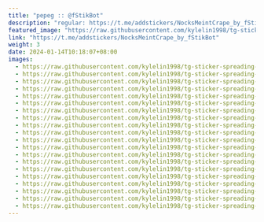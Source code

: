 ```yaml
---
title: "pepeg :: @fStikBot"
description: "regular: https://t.me/addstickers/NocksMeintCrape_by_fStikBot"
featured_image: "https://raw.githubusercontent.com/kylelin1998/tg-sticker-spreading-worldwide-images/main/img/1765cff1-abae-4b4f-885a-055bf51ae7e3.jpg"
link: "https://t.me/addstickers/NocksMeintCrape_by_fStikBot"
weight: 3
date: 2024-01-14T10:18:07+08:00
images:
  - https://raw.githubusercontent.com/kylelin1998/tg-sticker-spreading-worldwide-images/main/img/1765cff1-abae-4b4f-885a-055bf51ae7e3.jpg
  - https://raw.githubusercontent.com/kylelin1998/tg-sticker-spreading-worldwide-images/main/img/77761b51-f42e-41fc-a07c-37992dbe5510.jpg
  - https://raw.githubusercontent.com/kylelin1998/tg-sticker-spreading-worldwide-images/main/img/75956719-04cd-49c0-987e-80d27fe8c4c9.jpg
  - https://raw.githubusercontent.com/kylelin1998/tg-sticker-spreading-worldwide-images/main/img/98810b6d-88ae-4e8b-bf78-c0a701253ea6.jpg
  - https://raw.githubusercontent.com/kylelin1998/tg-sticker-spreading-worldwide-images/main/img/81b5a47b-58f9-49e9-8c3b-0a48ec64805f.jpg
  - https://raw.githubusercontent.com/kylelin1998/tg-sticker-spreading-worldwide-images/main/img/1d1bcf2c-d9ab-43cf-8629-746846e7578d.jpg
  - https://raw.githubusercontent.com/kylelin1998/tg-sticker-spreading-worldwide-images/main/img/65cf3743-cae3-4406-9d77-78a1df379f61.jpg
  - https://raw.githubusercontent.com/kylelin1998/tg-sticker-spreading-worldwide-images/main/img/aaecf5de-e2dc-4096-98cf-599fe685a45a.jpg
  - https://raw.githubusercontent.com/kylelin1998/tg-sticker-spreading-worldwide-images/main/img/255b44b4-3129-43d1-b9f2-fc16b46e84c7.jpg
  - https://raw.githubusercontent.com/kylelin1998/tg-sticker-spreading-worldwide-images/main/img/b8718c48-49e5-4fbd-adf7-a5c030d8faf0.jpg
  - https://raw.githubusercontent.com/kylelin1998/tg-sticker-spreading-worldwide-images/main/img/92c46901-ba8c-4061-9a51-8a891390ce9c.jpg
  - https://raw.githubusercontent.com/kylelin1998/tg-sticker-spreading-worldwide-images/main/img/80d06e3b-ea52-42e5-82c6-5aa3ba9b7fa9.jpg
  - https://raw.githubusercontent.com/kylelin1998/tg-sticker-spreading-worldwide-images/main/img/a56186ec-e850-462f-a8ed-021aa8e3c785.jpg
  - https://raw.githubusercontent.com/kylelin1998/tg-sticker-spreading-worldwide-images/main/img/ad90de5a-9444-446a-8cce-7d9523a43a30.jpg
  - https://raw.githubusercontent.com/kylelin1998/tg-sticker-spreading-worldwide-images/main/img/8e06b60d-1482-401b-890f-d2913c394b54.jpg
  - https://raw.githubusercontent.com/kylelin1998/tg-sticker-spreading-worldwide-images/main/img/533b81b3-25ce-45ec-9cc9-778eab82f6b1.jpg
  - https://raw.githubusercontent.com/kylelin1998/tg-sticker-spreading-worldwide-images/main/img/16cf1a6d-d742-40c6-9b2e-adc0e9e691c0.jpg
  - https://raw.githubusercontent.com/kylelin1998/tg-sticker-spreading-worldwide-images/main/img/4f9046c8-931a-4da4-89f2-f02f8dde7b3a.jpg
  - https://raw.githubusercontent.com/kylelin1998/tg-sticker-spreading-worldwide-images/main/img/ba60a045-c8a4-49bc-b17e-c56922b13884.jpg
  - https://raw.githubusercontent.com/kylelin1998/tg-sticker-spreading-worldwide-images/main/img/942ba03e-fbb6-4822-8313-0d78c6e2d7a8.jpg
---
```

